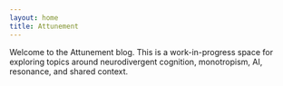 ```yaml
---
layout: home
title: Attunement
---
```


Welcome to the Attunement blog. This is a work-in-progress space for exploring
topics around neurodivergent cognition, monotropism, AI, resonance, and shared
context.
